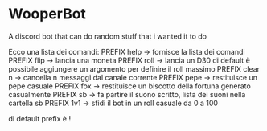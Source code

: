 # WooperBot
A discord bot that can do random stuff that i wanted it to do

Ecco una lista dei comandi:
PREFIX help -> fornisce la lista dei comandi
PREFIX flip -> lancia una moneta
PREFIX roll -> lancia un D30 di default
è possibile aggiungere un argomento per definire il roll massimo
PREFIX clear n -> cancella n messaggi dal canale corrente
PREFIX pepe -> restituisce un pepe casuale
PREFIX fox -> restituisce un biscotto della fortuna generato casualmente
PREFIX sb <suono>-> fa partire il suono scritto, lista dei suoni nella cartella sb
PREFIX 1v1 -> sfidi il bot in un roll casuale da 0 a 100

di default prefix è !
